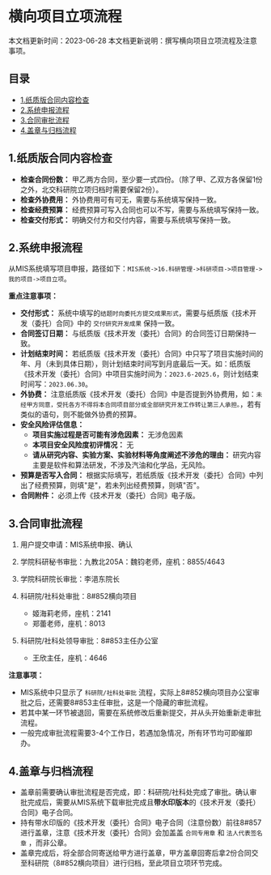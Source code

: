 # 横向项目立项流程

本文档更新时间：2023-06-28
本文档更新说明：撰写横向项目立项流程及注意事项。

## 目录

- [1.纸质版合同内容检查](#1.纸质版合同内容检查)
- [2.系统申报流程](#2.系统申报流程)
- [3.合同审批流程](#3.合同审批流程)
- [4.盖章与归档流程](#4.盖章与归档流程)

## 1.纸质版合同内容检查

- **检查合同份数：** 甲乙两方合同，至少要一式四份。（除了甲、乙双方各保留1份之外，北交科研院立项归档时需要保留2份）。
- **检查外协费用：** 外协费用可有可无，需要与系统填写保持一致。
- **检查经费预算：** 经费预算可写入合同也可以不写，需要与系统填写保持一致。
- **检查交付形式：** 明确交付方和交付内容，需要与系统填写保持一致。

## 2.系统申报流程

从MIS系统填写项目申报，路径如下：`MIS系统->16.科研管理->科研项目->项目管理->我的项目->项目立项`。

**重点注意事项：**

- **交付形式：** 系统中填写的`结题时向委托方提交成果形式`，需要与纸质版《技术开发（委托）合同》中的 `交付研究开发成果` 保持一致。
- **合同签订日期：** 与纸质版《技术开发（委托）合同》的合同签订日期保持一致。
- **计划结束时间：** 若纸质版《技术开发（委托）合同》中只写了项目实施时间的年、月（未到具体日期），则计划结束时间写到月底最后一天。如：纸质版《技术开发（委托）合同》中项目实施时间为：`2023.6-2025.6`，则计划结束时间写：`2023.06.30`。
- **外协费：** 注意纸质版《技术开发（委托）合同》中是否提到外协费用，如：`未经甲方同意，受托各方不得将本合同项目部分或全部研究开发工作转让第三人承担。`，若有类似的语句，则不能做外协费的预算。
- **安全风险评估信息：**
  - **项目实施过程是否可能有涉危因素：** 无涉危因素
  - **本项目安全风险度初评情况：** 无
  - **请从研究内容、实验方案、实验材料等角度阐述不涉危的理由：** 研究内容主要是软件和算法研发，不涉及汽油和化学品，无风险。
- **预算是否写入合同：** 根据实际填写，若纸质版《技术开发（委托）合同》中列出了经费预算，则填"是"，若未列出经费预算，则填"否"。
- **合同附件：** 必须上传《技术开发（委托）合同》电子版。

## 3.合同审批流程

1. 用户提交申请：MIS系统申报、确认

2. 学院科研秘书审批：九教北205A：魏钧老师，座机：8855/4643

3. 学院科研院长审批：李浥东院长

4. 科研院/社科处审批：8#852横向项目
   - 姬海莉老师，座机：2141
   - 郑蕾老师，座机：8013
   
5. 科研院/社科处领导审批：8#853主任办公室
   - 王欣主任，座机：4646

**注意事项：** 

- MIS系统中只显示了 `科研院/社科处审批` 流程，实际上8#852横向项目办公室审批之后，还需要8#853主任审批，这是一个隐藏的审批流程。
- 若其中某一环节被退回，需要在系统修改后重新提交，并从头开始重新走审批流程。
- 一般完成审批流程需要3-4个工作日，若遇加急情况，所有环节均可即催即办。

## 4.盖章与归档流程

- 盖章前需要确认审批流程是否完成，即：科研院/社科处完成了审批。确认审批完成后，需要从MIS系统下载审批完成且**带水印版本**的《技术开发（委托）合同》电子合同。
- 持有带水印版的《技术开发（委托）合同》电子合同（注意份数）前往8#857进行盖章，注意《技术开发（委托）合同》会加盖盖 `合同专用章` 和 `法人代表签名章` ，而非公章。
- 盖章完成后，将全部合同寄送给甲方进行盖章，甲方盖章回寄后拿2份合同交至科研院（8#852横向项目）进行归档，至此项目立项环节完成。



